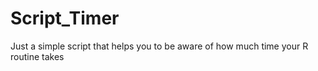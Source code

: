 # Script_Timer
Just a simple script that helps you to be aware of how much time your R routine takes

